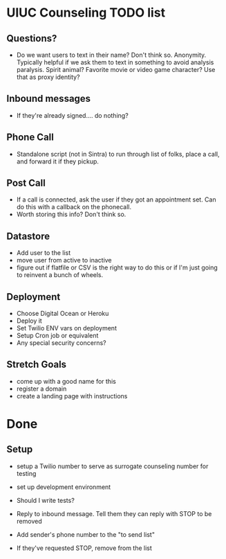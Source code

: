 # UIUC Counseling TODO list

## Questions? 
- Do we want users to text in their name? Don't think so. Anonymity. Typically helpful if we ask them to text in something to avoid analysis paralysis. Spirit animal? Favorite movie or video game character? Use that as proxy identity?

## Inbound messages
- If they're already signed.... do nothing? 

## Phone Call
- Standalone script (not in Sintra) to run through list of folks, place a call, and forward it if they pickup. 

## Post Call
- If a call is connected, ask the user if they got an appointment set. Can do this with a callback on the phonecall. 
- Worth storing this info? Don't think so. 

## Datastore
- Add user to the list
- move user from active to inactive
- figure out if flatfile or CSV is the right way to do this or if I'm just going to reinvent a bunch of wheels. 

## Deployment
- Choose Digital Ocean or Heroku 
- Deploy it
- Set Twilio ENV vars on deployment 
- Setup Cron job or equivalent
- Any special security concerns? 

## Stretch Goals
- come up with a good name for this
- register a domain
- create a landing page with instructions

# Done

## Setup
- setup a Twilio number to serve as surrogate counseling number for testing
- set up development environment

- Should I write tests? 
- Reply to inbound message. Tell them they can reply with STOP to be removed
- Add sender's phone number to the "to send list"
- If they've requested STOP, remove from the list
